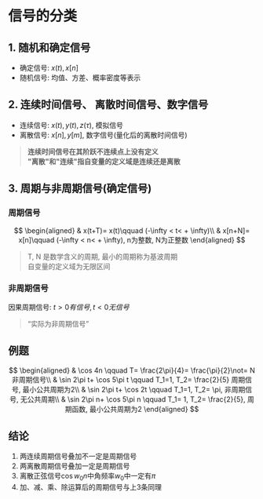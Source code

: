 # 信号的分类

## 1. 随机和确定信号

- 确定信号: $x(t), x[n]$
- 随机信号: 均值、方差、概率密度等表示

## 2. 连续时间信号、 离散时间信号、数字信号

- 连续信号: $x(t), y(t), z(\tau)$, 模拟信号
- 离散信号: $x[n], y[m]$, 数字信号(量化后的离散时间信号)

> **连续时间信号在其阶跃不连续点上没有定义** <BR> **"离散"和"连续"指自变量的定义域是连续还是离散**

## 3. 周期与非周期信号(确定信号)

### 周期信号

$$
\begin{aligned}
	& x(t+T)= x(t)\qquad (-\infty < t< + \infty)\\
	& x[n+N]= x[n]\qquad (-\infty < n< + \infty), n为整数, N为正整数
\end{aligned}
$$

> T, N 是数学含义的周期, 最小的周期称为基波周期 <BR>
> 自变量的定义域为无限区间

### 非周期信号

因果周期信号: $t> 0 有信号,t< 0 无信号$

> <q>实际为非周期信号</q>

## 例题

$$
\begin{aligned}
	& \cos 4n \qquad  T= \frac{2\pi}{4}= \frac{\pi}{2}\not= N 非周期信号\\
	& \sin 2\pi t+ \cos 5\pi t \qquad T_1=1, T_2= \frac{2}{5} 周期信号, 最小公共周期为2\\
	& \sin 2\pi t+ \cos 2t \qquad T_1=1, T_2= \pi, 非周期信号, 无公共周期\\
	& \sin 2\pi n+ \cos 5\pi n \qquad T_1= 1, T_2= \frac{2}{5}, 周期函数, 最小公共周期为2
\end{aligned}
$$

## 结论

1. 两连续周期信号叠加不一定是周期信号
2. 两离散周期信号叠加一定是周期信号
3. 离散正弦信号$\cos w_0n$中角频率$w_0$中一定有$\pi$
4. 加、减、乘、除运算后的周期信号与上3条同理
